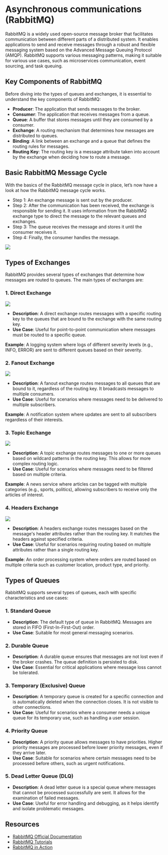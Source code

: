 # Asynchronous communications (RabbitMQ)

RabbitMQ is a widely used open-source message broker that facilitates communication between different parts of a distributed system. It enables applications to send and receive messages through a robust and flexible messaging system based on the Advanced Message Queuing Protocol (AMQP). RabbitMQ supports various messaging patterns, making it suitable for various use cases, such as microservices communication, event sourcing, and task queuing.

## Key Components of RabbitMQ

Before diving into the types of queues and exchanges, it is essential to understand the key components of RabbitMQ:

- **Producer**: The application that sends messages to the broker.
- **Consumer**: The application that receives messages from a queue.
- **Queue**: A buffer that stores messages until they are consumed by a consumer.
- **Exchange**: A routing mechanism that determines how messages are distributed to queues.
- **Binding**: A link between an exchange and a queue that defines the routing rules for messages.
- **Routing Key**: The routing key is a message attribute taken into account by the exchange when deciding how to route a message.

## Basic RabbitMQ Message Cycle
With the basics of the RabbitMQ message cycle in place, let’s now have a look at how the RabbitMQ message cycle works.

* Step 1: An exchange message is sent out by the producer.
* Step 2: After the communication has been received, the exchange is responsible for sending it. It uses information from the RabbitMQ exchange type to direct the message to the relevant queues and exchanges.
* Step 3: The queue receives the message and stores it until the consumer receives it.
* Step 4: Finally, the consumer handles the message.

![](images/rabbitMQ-message-cycle.png)

## Types of Exchanges

RabbitMQ provides several types of exchanges that determine how messages are routed to queues. The main types of exchanges are:

### 1. Direct Exchange

![](images/exchange-direct.png)

- **Description**: A direct exchange routes messages with a specific routing key to the queues that are bound to the exchange with the same routing key.
- **Use Case**: Useful for point-to-point communication where messages must be routed to a specific queue.

**Example**: A logging system where logs of different severity levels (e.g., INFO, ERROR) are sent to different queues based on their severity.

### 2. Fanout Exchange

![](images/exchange-fanout.png)

- **Description**: A fanout exchange routes messages to all queues that are bound to it, regardless of the routing key. It broadcasts messages to multiple consumers.
- **Use Case**: Useful for scenarios where messages need to be delivered to multiple subscribers.

**Example**: A notification system where updates are sent to all subscribers regardless of their interests.

### 3. Topic Exchange

![](images/exhange-topic.png)

- **Description**: A topic exchange routes messages to one or more queues based on wildcard patterns in the routing key. This allows for more complex routing logic.
- **Use Case**: Useful for scenarios where messages need to be filtered based on multiple criteria.

**Example**: A news service where articles can be tagged with multiple categories (e.g., sports, politics), allowing subscribers to receive only the articles of interest.

### 4. Headers Exchange

![](images/exchange-header.png)

- **Description**: A headers exchange routes messages based on the message's header attributes rather than the routing key. It matches the headers against specified criteria.
- **Use Case**: Useful for scenarios requiring routing based on multiple attributes rather than a single routing key.

**Example**: An order processing system where orders are routed based on multiple criteria such as customer location, product type, and priority.

## Types of Queues

RabbitMQ supports several types of queues, each with specific characteristics and use cases:

### 1. Standard Queue

- **Description**: The default type of queue in RabbitMQ. Messages are stored in FIFO (First-In-First-Out) order.
- **Use Case**: Suitable for most general messaging scenarios.

### 2. Durable Queue

- **Description**: A durable queue ensures that messages are not lost even if the broker crashes. The queue definition is persisted to disk.
- **Use Case**: Essential for critical applications where message loss cannot be tolerated.

### 3. Temporary (Exclusive) Queue

- **Description**: A temporary queue is created for a specific connection and is automatically deleted when the connection closes. It is not visible to other connections.
- **Use Case**: Useful for scenarios where a consumer needs a unique queue for its temporary use, such as handling a user session.

### 4. Priority Queue

- **Description**: A priority queue allows messages to have priorities. Higher priority messages are processed before lower priority messages, even if they arrive later.
- **Use Case**: Suitable for scenarios where certain messages need to be processed before others, such as urgent notifications.

### 5. Dead Letter Queue (DLQ)

- **Description**: A dead letter queue is a special queue where messages that cannot be processed successfully are sent. It allows for the examination of failed messages.
- **Use Case**: Useful for error handling and debugging, as it helps identify and isolate problematic messages.

## Resources

- [RabbitMQ Official Documentation](https://www.rabbitmq.com/documentation.html)
- [RabbitMQ Tutorials](https://www.rabbitmq.com/getstarted.html)
- [RabbitMQ in Action](https://www.manning.com/books/rabbitmq-in-action)
